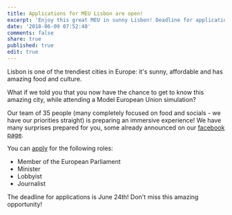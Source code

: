 ```yaml
---
title: Applications for MEU Lisbon are open!
excerpt: 'Enjoy this great MEU in sunny Lisbon! Deadline for applications: 24th June'
date: '2018-06-09 07:52:40'
comments: false
share: true
published: true
edit: true
---
```

Lisbon is one of the trendiest cities in Europe: it's sunny, affordable and has amazing food and culture.

What if we told you that you now have the chance to get to know this amazing city, while attending a Model European Union simulation?

Our team of 35 people (many completely focused on food and socials - we have our priorities straight) is preparing an immersive experience! We have many surprises prepared for you, some already announced on our [facebook page](https://www.facebook.com/MEULisbon/). 

You can [apply](https://goo.gl/ZMSyGE) for the following roles:

* Member of the European Parliament
* Minister
* Lobbyist
* Journalist

The deadline for applications is June 24th! Don't miss this amazing opportunity!
